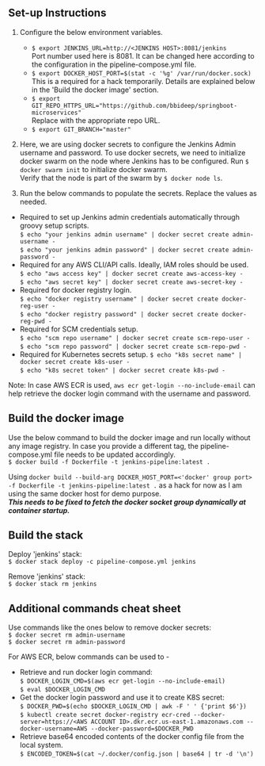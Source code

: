 ## Set-up Instructions


1. Configure the below environment variables.   
	 - `$ export JENKINS_URL=http://<JENKINS HOST>:8081/jenkins`  
	 Port number used here is 8081. It can be changed here according to the configuration in the pipeline-compose.yml file.
	 - `$ export DOCKER_HOST_PORT=$(stat -c '%g' /var/run/docker.sock)`  
	 This is a required for a hack temporarily. Details are explained below in the 'Build the docker image' section.  
	 - `$ export GIT_REPO_HTTPS_URL="https://github.com/bbideep/springboot-microservices"`  
	 Replace with the appropriate repo URL.  
	 - `$ export GIT_BRANCH="master"`  
	 
	 
2. Here, we are using docker secrets to configure the Jenkins Admin username and password. To use docker secrets, we need to initialize docker swarm on the node where Jenkins has to be configured.
   Run ```$ docker swarm init``` to initialize docker swarm.   
   Verify that the node is part of the swarm by ```$ docker node ls```.

3. Run the below commands to populate the secrets. Replace the values as needed.   
- Required to set up Jenkins admin credentials automatically through groovy setup scripts.  
   ```$ echo "your jenkins admin username" | docker secret create admin-username -```   
   ```$ echo "your jenkins admin password" | docker secret create admin-password -```  
- Required for any AWS CLI/API calls. Ideally, IAM roles should be used.   
   ```$ echo "aws access key" | docker secret create aws-access-key -```   
   ```$ echo "aws secret key" | docker secret create aws-secret-key -```  
- Required for docker registry login.  
   ```$ echo "docker registry username" | docker secret create docker-reg-user -```   
   ```$ echo "docker registry password" | docker secret create docker-reg-pwd -```  
- Required for SCM credentials setup.  
   ```$ echo "scm repo username" | docker secret create scm-repo-user -```   
   ```$ echo "scm repo password" | docker secret create scm-repo-pwd -```  
- Required for Kubernetes secrets setup. 
   ```$ echo "k8s secret name" | docker secret create k8s-user -```   
   ```$ echo "k8s secret token" | docker secret create k8s-pwd -```  

Note: In case AWS ECR is used, `aws ecr get-login --no-include-email` can help retrieve the docker login command with the username and password.

## Build the docker image

Use the below command to build the docker image and run locally without any image registry. In case you provide a different tag, the pipeline-compose.yml file needs to be updated accordingly.   
```$ docker build -f Dockerfile -t jenkins-pipeline:latest .```  

Using ```docker build --build-arg DOCKER_HOST_PORT=<'docker' group port> -f Dockerfile -t jenkins-pipeline:latest .``` as a hack for now as I am using the same docker host for demo purpose.  
***This needs to be fixed to fetch the docker socket group dynamically at container startup.***

## Build the stack

Deploy 'jenkins' stack:  
```$ docker stack deploy -c pipeline-compose.yml jenkins```  

Remove 'jenkins' stack:  
```$ docker stack rm jenkins```  

## Additional commands cheat sheet

Use commands like the ones below to remove docker secrets:  
`$ docker secret rm admin-username`  
`$ docker secret rm admin-password`  

For AWS ECR, below commands can be used to -
- Retrieve and run docker login command:  
`$ DOCKER_LOGIN_CMD=$(aws ecr get-login --no-include-email)`  
`$ eval $DOCKER_LOGIN_CMD`  
- Get the docker login password and use it to create K8S secret:  
`$ DOCKER_PWD=$(echo $DOCKER_LOGIN_CMD | awk -F ' ' {'print $6'})`  
`$ kubectl create secret docker-registry ecr-cred --docker-server=https://<AWS ACCOUNT ID>.dkr.ecr.us-east-1.amazonaws.com --docker-username=AWS --docker-password=$DOCKER_PWD`  
- Retrieve base64 encoded contents of the docker config file from the local system.  
`$ ENCODED_TOKEN=$(cat ~/.docker/config.json | base64 | tr -d '\n')`  

